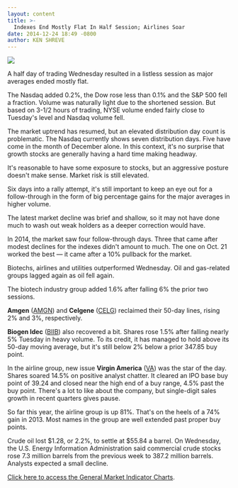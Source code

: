 ```yaml
---
layout: content
title: >-
  Indexes End Mostly Flat In Half Session; Airlines Soar
date: 2014-12-24 18:49 -0800
author: KEN SHREVE
---
```






![](https://www.investors.com/wp-content/uploads/ibd-migrated-images/MPv_141226_635550296449281388.png)









  

A half day of trading Wednesday resulted in a listless session as major averages ended mostly flat.

  

The Nasdaq added 0.2%, the Dow rose less than 0.1% and the S&P 500 fell a fraction. Volume was naturally light due to the shortened session. But based on 3-1/2 hours of trading, NYSE volume ended fairly close to Tuesday's level and Nasdaq volume fell.

  

The market uptrend has resumed, but an elevated distribution day count is problematic. The Nasdaq currently shows seven distribution days. Five have come in the month of December alone. In this context, it's no surprise that growth stocks are generally having a hard time making headway.

  

It's reasonable to have some exposure to stocks, but an aggressive posture doesn't make sense. Market risk is still elevated.

  

Six days into a rally attempt, it's still important to keep an eye out for a follow-through in the form of big percentage gains for the major averages in higher volume.

  

The latest market decline was brief and shallow, so it may not have done much to wash out weak holders as a deeper correction would have.

  

In 2014, the market saw four follow-through days. Three that came after modest declines for the indexes didn't amount to much. The one on Oct. 21 worked the best — it came after a 10% pullback for the market.

  

Biotechs, airlines and utilities outperformed Wednesday. Oil and gas-related groups lagged again as oil fell again.

  

The biotech industry group added 1.6% after falling 6% the prior two sessions.

  

**Amgen** ([AMGN](https://research.investors.com/quote.aspx?symbol=AMGN)) and **Celgene** ([CELG](https://research.investors.com/quote.aspx?symbol=CELG)) reclaimed their 50-day lines, rising 2% and 3%, respectively.

  

**Biogen Idec** ([BIIB](https://research.investors.com/quote.aspx?symbol=BIIB)) also recovered a bit. Shares rose 1.5% after falling nearly 5% Tuesday in heavy volume. To its credit, it has managed to hold above its 50-day moving average, but it's still below 2% below a prior 347.85 buy point.

  

In the airline group, new issue **Virgin America** ([VA](https://research.investors.com/quote.aspx?symbol=VA)) was the star of the day. Shares soared 14.5% on positive analyst chatter. It cleared an IPO base buy point of 39.24 and closed near the high end of a buy range, 4.5% past the buy point. There's a lot to like about the company, but single-digit sales growth in recent quarters gives pause.

  

So far this year, the airline group is up 81%. That's on the heels of a 74% gain in 2013. Most names in the group are well extended past proper buy points.

  

Crude oil lost $1.28, or 2.2%, to settle at $55.84 a barrel. On Wednesday, the U.S. Energy Information Administration said commercial crude stocks rose 7.3 million barrels from the previous week to 387.2 million barrels. Analysts expected a small decline.

  

[Click here to access the General Market Indicator Charts](https://www.investors.com/pdf/GMI_122614.pdf).




